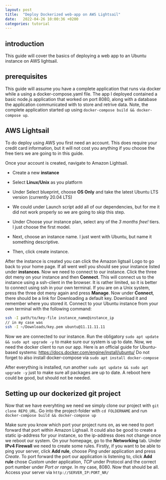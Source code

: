```yaml
---
layout: post
title:  "Deploy Dockerized web-app on AWS Lightsail"
date:   2022-04-26 10:00:36 +0200
categories: tutorial
---
```


## introduction

This guide will cover the basics of deploying a web app to an Ubuntu instance on AWS lightsail.

## prerequisites

This guide will assume you have a complete application that runs via docker while a using a docker-compose.yaml file.
The app I deployed contained a basic node.js application that worked on port 8080, along with a database the application communicated with to store and retrive data.
Note, the complete application started up using `docker-compose build && docker-compose up`.


## AWS Lightsail

To do deploy using AWS you first need an account.
This does require your credit card information, but it will not cost you anything if you choose the free tiers we are going to in this guide.

Once your account is created, navigate to Amazon Lightsail. 

- Create a new __instance__

- Select __Linux/Unix__ as you platform

- Under Select blueprint, choose __OS Only__ and take the latest Ubuntu LTS version (currently 20.04 LTS)

- We could under Launch script add all of our dependencies, but for me it did not work properly so we are going to skip this step.

- Under Choose your instance plan, select any of the _3 months free!_ tiers. I just choose the first model.

- Next, choose an instance name. I just went with Ubuntu, but name it something descriptive.

- Then, click create instance.


After the instance is created you can click the Amazon ligtsail Logo to go back to your home page.
If all went well you should see your instance listed under __instances__.
Now we need to connect to our instance.
Click the three dot meny on your instance and then __Connect__.
This will connect us to the instance using a ssh-client in the browser. It is rather limited, so it is better to connect using ssh in your own terminal.
If you are on a Unix system, press the three dot meny again and press __Manage__.
Now under __Connect__, there should be a link for Downloading a default key.
Download it and remember where you stored it.
Connect to your Ubuntu instance from your own terminal with the following command:
```bash
ssh -I path/to/key-file instance_name@instance_ip
// in my case was
ssh -I ~/Downloads/key.pem ubuntu@11.11.11.11
```

Now we are connected to our instance. Run the obligatory `sudo apt update && sudo apt upgrade -y` to make sure our system is up to date.
Now, we need the docker client to run our app. 
Here is an official guide for Ubuntu-based systems: https://docs.docker.com/engine/install/ubuntu/
Do not forget to also install docker-compose via `sudo apt install docker-compose`

After everything is installed, run another `sudo apt update && sudo apt upgrade -y` just to make sure all packages are up to date.
A reboot here could be good, but should not be needed.


## Setting up our dockerized git project

Now that we have everyhting we need we simply clone our project with `git clone REPO_URL`.
Go into the project-folder with `cd FOLDERNAME` and run `docker-compose build && docker-compose up`

Make sure you know which port your project runs on, as we need to port forward that port within Amazon Lighsail.
It could also be good to create a static ip-address for your instance, so the ip-address does not change once we reboot our system.
On your homepage, go to the __Networking__ tab. Under __IPv4 Firewall__ we need to create some rules.
Firstly, if you want to be able to ping your server, click __Add rule__, choose _Ping_ under application and press _Create_.
To port forward the port our application is listening to, click __Add rule__ chose _Custom_ under application, _TCP_ under Protocol and the correct port number under _Port or range_.
In my case, 8080.
Now that should be all.
Access your server via `http://SERVER_IP:PORT_NR/`




